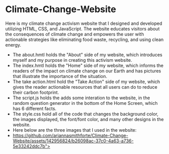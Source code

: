 # Climate-Change-Website

Here is my climate change activism website that I designed and developed utilizing HTML, CSS, and JavaScript. The website educates visitors about the consequences of climate change and empowers the user with actionable strategies like eliminating food waste, recycling, and using clean energy.
- The about.hmtl holds the "About" side of my website, which introduces myself and my purpose in creating this activism website.
- The index.hmtl holds the "Home" side of my website, which informs the readers of the impact on climate change on our Earth and has pictures that illustrate the importance of the situation.
- The take action.html hold the "Take Action" side of my website, which gives the reader actionable resources that all users can do to reduce their carbon footprint.
- The script.js holds the adds some interation to the website, in the random question generator in the bottom of the Home Screen, which has 6 different facts.
- The style.css hold all of the code that changes the background color, the images displayed, the font/font color, and many other designs in the website.
- Here below are the three images that I used in the website:
- https://github.com/ariannasmithforte/Climate-Change-Website/assets/142956824/b26098ac-37c0-4a63-a736-5e33242ddc7b">
